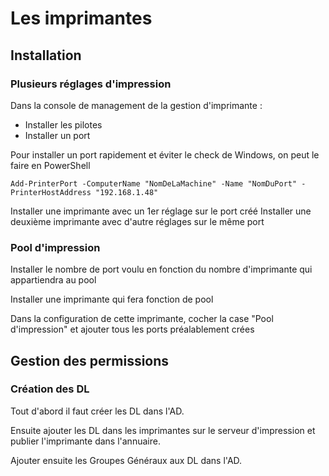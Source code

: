 # Les imprimantes
## Installation

### Plusieurs réglages d'impression

Dans la console de management de la gestion d'imprimante :

- Installer les pilotes
- Installer un port

Pour installer un port rapidement et éviter le check de Windows, on peut le faire en PowerShell

```shell
Add-PrinterPort -ComputerName "NomDeLaMachine" -Name "NomDuPort" -PrinterHostAddress "192.168.1.48"
```

Installer une imprimante avec un 1er réglage sur le port créé
Installer une deuxième imprimante avec d'autre réglages sur le même port

### Pool d'impression

Installer le nombre de port voulu en fonction du nombre d'imprimante qui appartiendra au pool

Installer une imprimante qui fera fonction de pool

Dans la configuration de cette imprimante, cocher la case "Pool d'impression" et ajouter tous les ports préalablement crées

## Gestion des permissions

### Création des DL

Tout d'abord il faut créer les DL dans l'AD. 

Ensuite ajouter les DL dans les imprimantes sur le serveur d'impression et publier l'imprimante dans l'annuaire.

Ajouter ensuite les Groupes Généraux aux DL dans l'AD.

